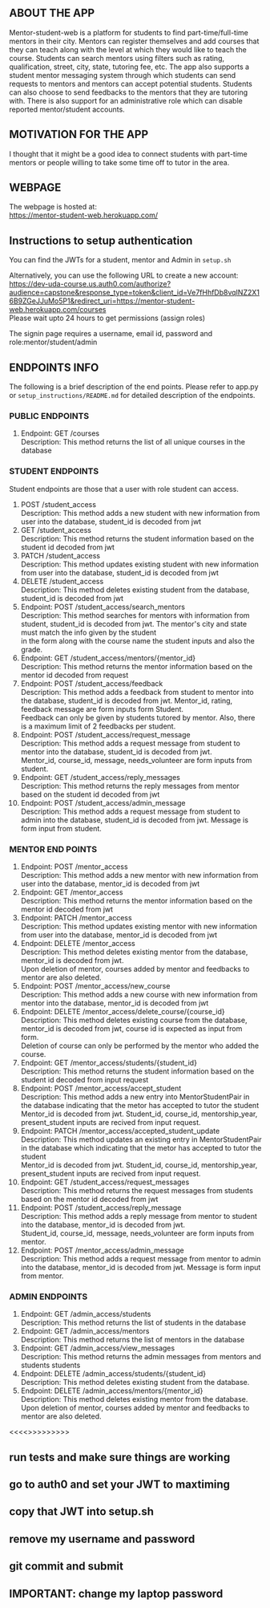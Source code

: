 ## ABOUT THE APP
Mentor-student-web is a platform for students to find part-time/full-time mentors in their city. Mentors can register themselves and add courses that they can teach along with the level at which they would like to teach the course. Students can search mentors using filters such as rating, qualification, street, city, state, tutoring fee, etc. The app also supports a student mentor messaging system through which students can send requests to mentors and mentors can accept potential students. Students can also choose to send feedbacks to the mentors that they are tutoring with. There is also support for an administrative role which can disable reported mentor/student accounts.  

## MOTIVATION FOR THE APP
I thought that it might be a good idea to connect students with part-time mentors or people willing to take some time off to tutor in the area. 

## WEBPAGE  
The webpage is hosted at:  
https://mentor-student-web.herokuapp.com/  

## Instructions to setup authentication
You can find the JWTs for a student, mentor and Admin in `setup.sh`  

Alternatively, you can use the following URL to create a new account:  
https://dev-uda-course.us.auth0.com/authorize?audience=capstone&response_type=token&client_id=Ve7fHhfDb8vqINZ2X16B9ZGeJJuMo5P1&redirect_uri=https://mentor-student-web.herokuapp.com/courses  
Please wait upto 24 hours to get permissions (assign roles) 

The signin page requires a username, email id, password and role:mentor/student/admin

## ENDPOINTS INFO
The following is a brief description of the end points. Please refer to app.py or `setup_instructions/README.md` for detailed description of the endpoints.

### PUBLIC ENDPOINTS
1.  Endpoint: GET /courses  
        Description:         This method returns the list of all unique courses in the database  

### STUDENT ENDPOINTS
Student endpoints are those that a user with role student can access.  

1. POST /student_access  
        Description:         This method adds a new student with new information from user into the database, student_id is decoded from jwt  
2. GET /student_access  
        Description:         This method returns the student information based on the student id decoded from jwt  
3. PATCH /student_access  
        Description:         This method updates existing student with new information from user into the database, student_id is decoded from jwt  
4. DELETE /student_access  
        Description:         This method deletes existing student from the database, student_id is decoded from jwt  
5.  Endpoint: POST /student_access/search_mentors  
        Description:         This method searches for mentors with information from student, student_id is decoded from jwt. The mentor's city and state must match the info given by the student    
                             in the form along with the course name the student inputs and also the grade.  
6.  Endpoint: GET /student_access/mentors/{mentor_id}  
        Description:         This method returns the mentor information based on the mentor id decoded from request  
7.  Endpoint: POST /student_access/feedback  
        Description:         This method adds a feedback from student to mentor into the database, student_id is decoded from jwt. Mentor_id, rating, feedback message are form inputs form Student.  
                             Feedback can only be given by students tutored by mentor. Also, there is a maximum limit of 2 feedbacks per student.   
8.  Endpoint: POST /student_access/request_message  
        Description:         This method adds a request message from student to mentor into the database, student_id is decoded from jwt.  
                             Mentor_id, course_id, message, needs_volunteer are form inputs from student.          
9.  Endpoint: GET /student_access/reply_messages  
        Description:         This method returns the reply messages from mentor based on the student id decoded from jwt   
10. Endpoint: POST /student_access/admin_message  
        Description:         This method adds a request message from student to admin into the database, student_id is decoded from jwt. Message is form input from student.          

### MENTOR END POINTS
1.  Endpoint: POST /mentor_access  
        Description:         This method adds a new mentor with new information from user into the database, mentor_id is decoded from jwt  
2.  Endpoint: GET /mentor_access  
        Description:         This method returns the mentor information based on the mentor id decoded from jwt  
3.  Endpoint: PATCH /mentor_access  
        Description:         This method updates existing mentor with new information from user into the database, mentor_id is decoded from jwt  
4.  Endpoint: DELETE /mentor_access  
        Description:         This method deletes existing mentor from the database, mentor_id is decoded from jwt.  
                             Upon deletion of mentor, courses added by mentor and feedbacks to mentor are also deleted.  
5.  Endpoint: POST /mentor_access/new_course  
        Description:         This method adds a new course with new information from mentor into the database, mentor_id is decoded from jwt  
6.  Endpoint: DELETE /mentor_access/delete_course/{course_id}  
        Description:         This method deletes existing course from the database, mentor_id is decoded from jwt, course id is expected as input from form.  
                             Deletion of course can only be performed by the mentor who added the course.   
7.  Endpoint: GET /mentor_access/students/{student_id}  
        Description:         This method returns the student information based on the student id decoded from input request  
8.  Endpoint: POST /mentor_access/accept_student  
        Description:         This method adds a new entry into MentorStudentPair in the database indicating that the metor has accepted to tutor the student  
                             Mentor_id is decoded from jwt. Student_id, course_id, mentorship_year, present_student inputs are recived from input request.  
9.  Endpoint: PATCH /mentor_access/accepted_student_update  
        Description:         This method updates an existing entry in MentorStudentPair in the database which indicating that the metor has accepted to tutor the student  
                             Mentor_id is decoded from jwt. Student_id, course_id, mentorship_year, present_student inputs are recived from input request.  
10. Endpoint: GET /student_access/request_messages  
        Description:         This method returns the request messages from students based on the mentor id decoded from jwt  
11. Endpoint: POST /student_access/reply_message  
        Description:         This method adds a reply message from mentor to student into the database, mentor_id is decoded from jwt.  
                             Student_id, course_id, message, needs_volunteer are form inputs from mentor.          
12. Endpoint: POST /mentor_access/admin_message  
        Description:         This method adds a request message from mentor to admin into the database, mentor_id is decoded from jwt. Message is form input from mentor.          

### ADMIN ENDPOINTS
1.  Endpoint: GET /admin_access/students  
        Description:         This method returns the list of students in the database  
2.  Endpoint: GET /admin_access/mentors  
        Description:         This method returns the list of mentors in the database  
3.  Endpoint: GET /admin_access/view_messages  
        Description:         This method returns the admin messages from mentors and students students  
4.  Endpoint: DELETE /admin_access/students/{student_id}   
        Description:         This method deletes existing student from the database.  
5.  Endpoint: DELETE /admin_access/mentors/{mentor_id}  
        Description:         This method deletes existing mentor from the database.  
                             Upon deletion of mentor, courses added by mentor and feedbacks to mentor are also deleted.  






<<<<<BEFORE SUBMITTING>>>>>>>>>>
## run tests and make sure things are working
## go to auth0 and set your JWT to maxtiming 
## copy that JWT into setup.sh 
## remove my username and password
## git commit and submit
## IMPORTANT: change my laptop password  

